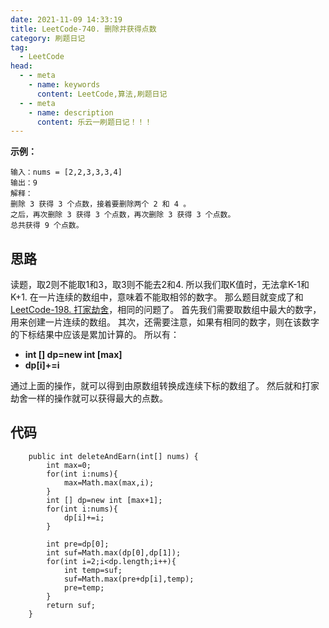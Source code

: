```yaml
---
date: 2021-11-09 14:33:19
title: LeetCode-740. 删除并获得点数
category: 刷题日记
tag:
  - LeetCode
head:
  - - meta
    - name: keywords
      content: LeetCode,算法,刷题日记
  - - meta
    - name: description
      content: 乐云一刷题日记！！！
---
```

**示例：**
```
输入：nums = [2,2,3,3,3,4]
输出：9
解释：
删除 3 获得 3 个点数，接着要删除两个 2 和 4 。
之后，再次删除 3 获得 3 个点数，再次删除 3 获得 3 个点数。
总共获得 9 个点数。
```
## 思路
读题，取2则不能取1和3，取3则不能去2和4.
所以我们取K值时，无法拿K-1和K+1.
在一片连续的数组中，意味着不能取相邻的数字。
那么题目就变成了和[LeetCode-198. 打家劫舍](https://leyuna.xyz/#/blog?blogId=61)，相同的问题了。
首先我们需要取数组中最大的数字，用来创建一片连续的数组。
其次，还需要注意，如果有相同的数字，则在该数字的下标结果中应该是累加计算的。
所以有：
- **int [] dp=new int [max]**
- **dp[i]+=i**

通过上面的操作，就可以得到由原数组转换成连续下标的数组了。
然后就和打家劫舍一样的操作就可以获得最大的点数。
## 代码
```
    public int deleteAndEarn(int[] nums) {
        int max=0;
        for(int i:nums){
            max=Math.max(max,i);
        }
        int [] dp=new int [max+1];
        for(int i:nums){
            dp[i]+=i;
        }

        int pre=dp[0];
        int suf=Math.max(dp[0],dp[1]);
        for(int i=2;i<dp.length;i++){
            int temp=suf;
            suf=Math.max(pre+dp[i],temp);
            pre=temp;
        }
        return suf;
    }
```
